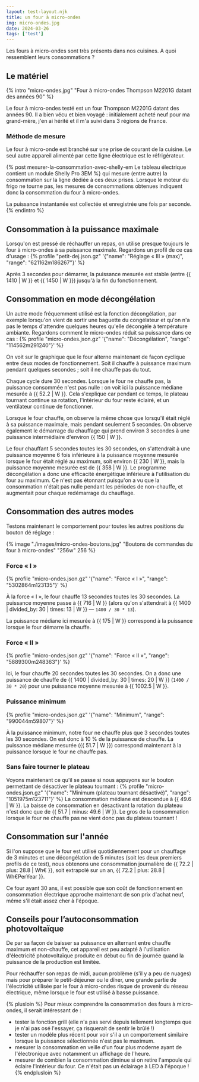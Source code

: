 ```yaml
---
layout: test-layout.njk 
title: un four à micro-ondes
img: micro-ondes.jpg
date: 2024-03-26
tags: ['test']
---
```


Les fours à micro-ondes sont très présents dans nos cuisines. A quoi ressemblent leurs consommations ?
<!-- excerpt -->

## Le matériel
{% intro "micro-ondes.jpg" "Four à micro-ondes Thompson M2201G datant des années 90" %}

Le four à micro-ondes testé est un four Thompson M2201G datant des années 90. Il a bien vécu et bien voyagé : initialement acheté neuf pour ma grand-mère, j'en ai hérité et il m'a suivi dans 3 régions de France.

### Méthode de mesure

Le four à micro-onde est branché sur une prise de courant de la cuisine. Le seul autre appareil alimenté par cette ligne électrique est le réfrigérateur.

{% post mesurer-la-consommation-avec-shelly-em Le tableau électrique contient un module Shelly Pro 3EM %} qui mesure (entre autre) la consommation sur la ligne dédiée à ces deux prises. Lorsque le moteur du frigo ne tourne pas, les mesures de consommations obtenues indiquent donc la consommation du four à micro-ondes.

La puissance instantanée est collectée et enregistrée une fois par seconde.
{% endintro %}

## Consommation à la puissance maximale

Lorsqu'on est pressé de réchauffer un repas, on utilise presque toujours le four à micro-ondes à sa puissance maximale. Regardons un profil de ce cas d'usage :
{% profile "petit-dej.json.gz" '{"name": "Réglage « III » (max)", "range": "621162m186267"}' %}

Après 3 secondes pour démarrer, la puissance mesurée est stable (entre {{ 1410 | W }} et {{ 1450 | W }}) jusqu'à la fin du fonctionnement.

## Consommation en mode décongélation

Un autre mode fréquemment utilisé est la fonction décongélation, par exemple lorsqu'on vient de sortir une baguette du congélateur et qu'on n'a pas le temps d'attendre quelques heures qu'elle décongèle à température ambiante. Regardons comment le micro-ondes réduit sa puissance dans ce cas :
{% profile "micro-ondes.json.gz" '{"name": "Décongélation", "range": "114562m291240"}' %}

On voit sur le graphique que le four alterne maintenant de façon cyclique entre deux modes de fonctionnement. Soit il chauffe à puissance maximum pendant quelques secondes ; soit il ne chauffe pas du tout.

Chaque cycle dure 30 secondes. Lorsque le four ne chauffe pas, la puissance consommée n'est pas nulle : on voit ici la puissance médiane mesurée à {{ 52.2 | W }}. Cela s'explique car pendant ce temps, le plateau tournant continue sa rotation, l'intérieur du four reste éclairé, et un ventilateur continue de fonctionner.

Lorsque le four chauffe, on observe la même chose que lorsqu'il était réglé à sa puissance maximale, mais pendant seulement 5 secondes. On observe également le démarrage du chauffage qui prend environ 3 secondes à une puissance intermédiaire d'environ {{ 150 | W }}.

Le four chauffant 5 secondes toutes les 30 secondes, on s'attendrait à une puissance moyenne 6 fois inférieure à la puissance moyenne mesurée lorsque le four était réglé au maximum, soit environ {{ 230 | W }}, mais la puissance moyenne mesurée est de {{ 358 | W }}. Le programme décongélation a donc une efficacité énergétique inférieure à l'utilisation du four au maximum. Ce n'est pas étonnant puisqu'on a vu que la consommation n'était pas nulle pendant les périodes de non-chauffe, et augmentait pour chaque redémarrage du chauffage.

## Consommation des autres modes

Testons maintenant le comportement pour toutes les autres positions du bouton dé réglage :

{% image "./images/micro-ondes-boutons.jpg" "Boutons de commandes du four à micro-ondes" "256w" 256 %}

### Force « I »
{% profile "micro-ondes.json.gz" '{"name": "Force « I »", "range": "5302864m123135"}' %}

À la force « I », le four chauffe 13 secondes toutes les 30 secondes. La puissance moyenne passe à {{ 716 | W }} (alors qu'on s'attendrait à {{ 1400 | divided_by: 30 | times: 13 | W }} — `1400 / 30 * 13`).

La puissance médiane ici mesurée à {{ 175 | W }} correspond à la puissance lorsque le four démarre la chauffe.

### Force « II »
{% profile "micro-ondes.json.gz" '{"name": "Force « II »", "range": "5889300m248363"}' %}

Ici, le four chauffe 20 secondes toutes les 30 secondes. On a donc une puissance de chauffe de {{ 1400 | divided_by: 30 | times: 20 | W }} (`1400 / 30 * 20`) pour une puissance moyenne mesurée à {{ 1002.5 | W }}.

### Puissance minimum

{% profile "micro-ondes.json.gz" '{"name": "Minimum", "range": "990044m59807"}' %}

À la puissance minimum, notre four ne chauffe plus que 3 secondes toutes les 30 secondes. On est donc à 10 % de la puissance de chauffe. La puissance médiane mesurée ({{ 51.7 | W }}) correspond maintenant à la puissance lorsque le four ne chauffe pas.

### Sans faire tourner le plateau

Voyons maintenant ce qu'il se passe si nous appuyons sur le bouton permettant de désactiver le plateau tournant :
{% profile "micro-ondes.json.gz" '{"name": "Minimum (plateau tournant désactivé)", "range": "1051975m123711"}' %}
La consommation médiane est descendue à {{ 49.6 | W }}. La baisse de consommation en désactivant la rotation du plateau n'est donc que de {{ 51.7 | minus: 49.6 | W }}. Le gros de la consommation lorsque le four ne chauffe pas ne vient donc pas du plateau tournant !

## Consommation sur l'année

Si l'on suppose que le four est utilisé quotidiennement pour un chauffage de 3 minutes et une décongélation de 5 minutes (soit les deux premiers profils de ce test), nous obtenons une consommation journalière de {{ 72.2 | plus: 28.8 | Wh€ }}, soit extrapolé sur un an, {{ 72.2 | plus: 28.8 | Wh€PerYear }}.

Ce four ayant 30 ans, il est possible que son coût de fonctionnement en consommation électrique approche maintenant de son prix d'achat neuf, même s'il était assez cher à l'époque.

## Conseils pour l’autoconsommation photovoltaïque

De par sa façon de baisser sa puissance en alternant entre chauffe maximum et non-chauffe, cet appareil est peu adapté à l'utilisation d'électricité photovoltaïque produite en début ou fin de journée quand la puissance de la production est limitée.

Pour réchauffer son repas de midi, aucun problème (s'il y a peu de nuages) mais pour préparer le petit-déjeuner ou le dîner, une grande partie de l'électricité utilisée par le four à micro-ondes risque de provenir du réseau électrique, même lorsque le four est utilisé à basse puissance.

{% plusloin %}
Pour mieux comprendre la consommation des fours à micro-ondes, il serait intéressant de :
- tester la fonction grill (elle n'a pas servi depuis tellement longtemps que je n'ai pas osé l'essayer, ça risquerait de sentir le brûlé !)
- tester un modèle plus récent pour voir s'il a un comportement similaire lorsque la puissance sélectionnée n'est pas le maximum.
- mesurer la consommation en veille d'un four plus moderne ayant de l'électronique avec notamment un affichage de l'heure.
- mesurer de combien la consommation diminue si on retire l'ampoule qui éclaire l'intérieur du four. Ce n'était pas un éclairage à LED à l'époque !
{% endplusloin %}
